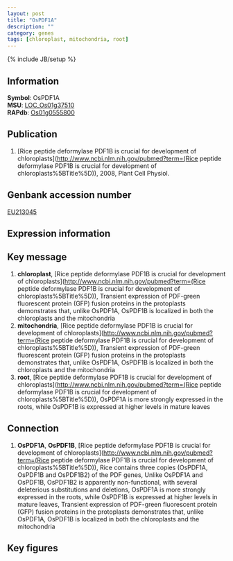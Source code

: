```yaml
---
layout: post
title: "OsPDF1A"
description: ""
category: genes
tags: [chloroplast, mitochondria, root]
---
```

{% include JB/setup %}

## Information
__Symbol__: OsPDF1A  
__MSU__: [LOC_Os01g37510](http://rice.plantbiology.msu.edu/cgi-bin/ORF_infopage.cgi?orf=LOC_Os01g37510)  
__RAPdb__: [Os01g0555800](http://rapdb.dna.affrc.go.jp/viewer/gbrowse_details/irgsp1?name=Os01g0555800)  

## Publication
1. [Rice peptide deformylase PDF1B is crucial for development of chloroplasts](http://www.ncbi.nlm.nih.gov/pubmed?term=(Rice peptide deformylase PDF1B is crucial for development of chloroplasts%5BTitle%5D)), 2008, Plant Cell Physiol.

## Genbank accession number
[EU213045](http://www.ncbi.nlm.nih.gov/nuccore/EU213045)

## Expression information

## Key message
1. __chloroplast__, [Rice peptide deformylase PDF1B is crucial for development of chloroplasts](http://www.ncbi.nlm.nih.gov/pubmed?term=(Rice peptide deformylase PDF1B is crucial for development of chloroplasts%5BTitle%5D)),  Transient expression of PDF-green fluorescent protein (GFP) fusion proteins in the protoplasts demonstrates that, unlike OsPDF1A, OsPDF1B is localized in both the chloroplasts and the mitochondria
2. __mitochondria__, [Rice peptide deformylase PDF1B is crucial for development of chloroplasts](http://www.ncbi.nlm.nih.gov/pubmed?term=(Rice peptide deformylase PDF1B is crucial for development of chloroplasts%5BTitle%5D)),  Transient expression of PDF-green fluorescent protein (GFP) fusion proteins in the protoplasts demonstrates that, unlike OsPDF1A, OsPDF1B is localized in both the chloroplasts and the mitochondria
3. __root__, [Rice peptide deformylase PDF1B is crucial for development of chloroplasts](http://www.ncbi.nlm.nih.gov/pubmed?term=(Rice peptide deformylase PDF1B is crucial for development of chloroplasts%5BTitle%5D)),  OsPDF1A is more strongly expressed in the roots, while OsPDF1B is expressed at higher levels in mature leaves

## Connection
1. __OsPDF1A__, __OsPDF1B__, [Rice peptide deformylase PDF1B is crucial for development of chloroplasts](http://www.ncbi.nlm.nih.gov/pubmed?term=(Rice peptide deformylase PDF1B is crucial for development of chloroplasts%5BTitle%5D)),  Rice contains three copies (OsPDF1A, OsPDF1B and OsPDF1B2) of the PDF genes, Unlike OsPDF1A and OsPDF1B, OsPDF1B2 is apparently non-functional, with several deleterious substitutions and deletions, OsPDF1A is more strongly expressed in the roots, while OsPDF1B is expressed at higher levels in mature leaves, Transient expression of PDF-green fluorescent protein (GFP) fusion proteins in the protoplasts demonstrates that, unlike OsPDF1A, OsPDF1B is localized in both the chloroplasts and the mitochondria

## Key figures


